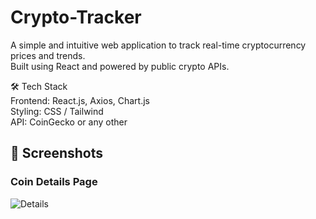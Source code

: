 # Crypto-Tracker
A simple and intuitive web application to track real-time cryptocurrency prices and trends. <br>
Built using React and powered by public crypto APIs.

🛠 Tech Stack<br>
Frontend: React.js, Axios, Chart.js<br>
Styling: CSS / Tailwind<br>
API: CoinGecko or any other

## 📸 Screenshots

### Coin Details Page

![Details](./output.png)
